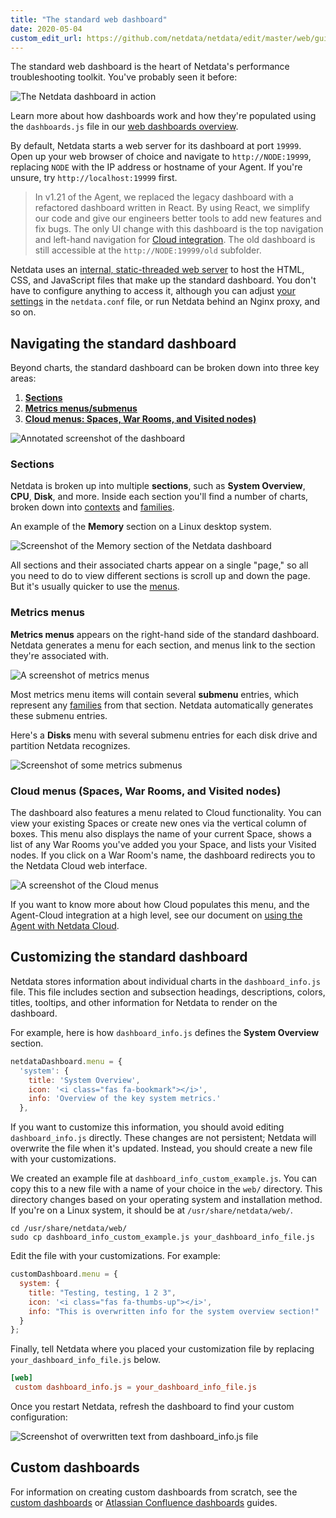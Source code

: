 ```yaml
---
title: "The standard web dashboard"
date: 2020-05-04
custom_edit_url: https://github.com/netdata/netdata/edit/master/web/gui/README.md
---
```




The standard web dashboard is the heart of Netdata's performance troubleshooting toolkit. You've probably seen it
before:

![The Netdata dashboard in
action](https://user-images.githubusercontent.com/1153921/80827388-b9fee100-8b98-11ea-8f60-0d7824667cd3.gif)

Learn more about how dashboards work and how they're populated using the
`dashboards.js` file in our [web dashboards overview](agent/web.md).

By default, Netdata starts a web server for its dashboard at port `19999`. Open up your web browser of choice and
navigate to `http://NODE:19999`, replacing `NODE` with the IP address or hostname of your Agent. If you're unsure, try
`http://localhost:19999` first.

> In v1.21 of the Agent, we replaced the legacy dashboard with a refactored dashboard written in React. By using React,
> we simplify our code and give our engineers better tools to add new features and fix bugs. The only UI change with
> this dashboard is the top navigation and left-hand navigation for [Cloud integration](agent/agent-cloud.md). The old
> dashboard is still accessible at the `http://NODE:19999/old` subfolder.

Netdata uses an [internal, static-threaded web server](agent/web/server.md) to host the
HTML, CSS, and JavaScript files that make up the standard dashboard. You don't
have to configure anything to access it, although you can adjust [your
settings](agent/web/server.md#other-netdataconf-web-section-options) in the
`netdata.conf` file, or run Netdata behind an Nginx proxy, and so on.

## Navigating the standard dashboard

Beyond charts, the standard dashboard can be broken down into three key areas:

1.  [**Sections**](#sections)
2.  [**Metrics menus/submenus**](#metrics-menus)
3.  [**Cloud menus: Spaces, War Rooms, and Visited nodes)**](#cloud-menus-spaces-war-rooms-and-visited-nodes)

![Annotated screenshot of the
dashboard](https://user-images.githubusercontent.com/1153921/80834497-ac9c2380-8ba5-11ea-83c4-b323dd89557f.png)

### Sections

Netdata is broken up into multiple **sections**, such as **System Overview**,
**CPU**, **Disk**, and more. Inside each section you'll find a number of charts,
broken down into [contexts](agent/web.md#contexts) and
[families](agent/web.md#families).

An example of the **Memory** section on a Linux desktop system.

![Screenshot of the Memory section of the Netdata
dashboard](https://user-images.githubusercontent.com/1153921/80834530-bcb40300-8ba5-11ea-9219-cd554577844e.png)

All sections and their associated charts appear on a single "page," so all you
need to do to view different sections is scroll up and down the page. But it's
usually quicker to use the [menus](#metrics-menus).

### Metrics menus

**Metrics menus** appears on the right-hand side of the standard dashboard. Netdata generates a menu for each section,
and menus link to the section they're associated with.

![A screenshot of metrics menus](https://user-images.githubusercontent.com/1153921/80834638-f08f2880-8ba5-11ea-99ae-f610b2885fd6.png)

Most metrics menu items will contain several **submenu** entries, which represent any
[families](agent/web.md#families) from that section. Netdata automatically
generates these submenu entries.

Here's a **Disks** menu with several submenu entries for each disk drive and
partition Netdata recognizes.

![Screenshot of some metrics
submenus](https://user-images.githubusercontent.com/1153921/80834697-11577e00-8ba6-11ea-979c-92fd19cdb480.png)

### Cloud menus (Spaces, War Rooms, and Visited nodes)

The dashboard also features a menu related to Cloud functionality. You can view your existing Spaces or create new ones
via the vertical column of boxes. This menu also displays the name of your current Space, shows a list of any War Rooms
you've added you your Space, and lists your Visited nodes. If you click on a War Room's name, the dashboard redirects
you to the Netdata Cloud web interface.

![A screenshot of the Cloud
menus](https://user-images.githubusercontent.com/1153921/80837210-3f8b8c80-8bab-11ea-9c75-128c2d823ef8.png)

If you want to know more about how Cloud populates this menu, and the Agent-Cloud integration at a high level, see our
document on [using the Agent with Netdata Cloud](agent/agent-cloud.md).

## Customizing the standard dashboard

Netdata stores information about individual charts in the `dashboard_info.js`
file. This file includes section and subsection headings, descriptions, colors,
titles, tooltips, and other information for Netdata to render on the dashboard.

For example, here is how `dashboard_info.js` defines the **System Overview**
section.

```javascript
netdataDashboard.menu = {
  'system': {
    title: 'System Overview',
    icon: '<i class="fas fa-bookmark"></i>',
    info: 'Overview of the key system metrics.'
  },
```

If you want to customize this information, you should avoid editing
`dashboard_info.js` directly. These changes are not persistent; Netdata will
overwrite the file when it's updated. Instead, you should create a new file with
your customizations.

We created an example file at `dashboard_info_custom_example.js`. You can
copy this to a new file with a name of your choice in the `web/` directory. This
directory changes based on your operating system and installation method. If
you're on a Linux system, it should be at `/usr/share/netdata/web/`.

```shell
cd /usr/share/netdata/web/
sudo cp dashboard_info_custom_example.js your_dashboard_info_file.js
```

Edit the file with your customizations. For example:

```javascript
customDashboard.menu = {
  system: {
    title: "Testing, testing, 1 2 3",
    icon: '<i class="fas fa-thumbs-up"></i>',
    info: "This is overwritten info for the system overview section!"
  }
};
```

Finally, tell Netdata where you placed your customization file by replacing
`your_dashboard_info_file.js` below.

```conf
[web]
 custom dashboard_info.js = your_dashboard_info_file.js
```

Once you restart Netdata, refresh the dashboard to find your custom
configuration:

![Screenshot of overwritten text from dashboard_info.js
file](https://user-images.githubusercontent.com/1153921/62798924-570e6c80-ba94-11e9-9578-869753bec39c.png)

## Custom dashboards

For information on creating custom dashboards from scratch, see the [custom dashboards](agent/web/gui/custom.md) or
[Atlassian Confluence dashboards](agent/web/gui/confluence.md) guides.


